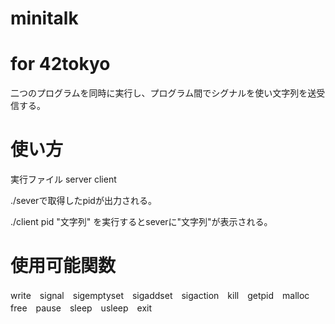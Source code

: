 # minitalk
# for 42tokyo
二つのプログラムを同時に実行し、プログラム間でシグナルを使い文字列を送受信する。

# 使い方
実行ファイル server client

./severで取得したpidが出力される。

./client pid "文字列" を実行するとseverに"文字列"が表示される。

# 使用可能関数
write　signal　sigemptyset　sigaddset　sigaction　kill　getpid　malloc　free　pause　sleep　usleep　exit

